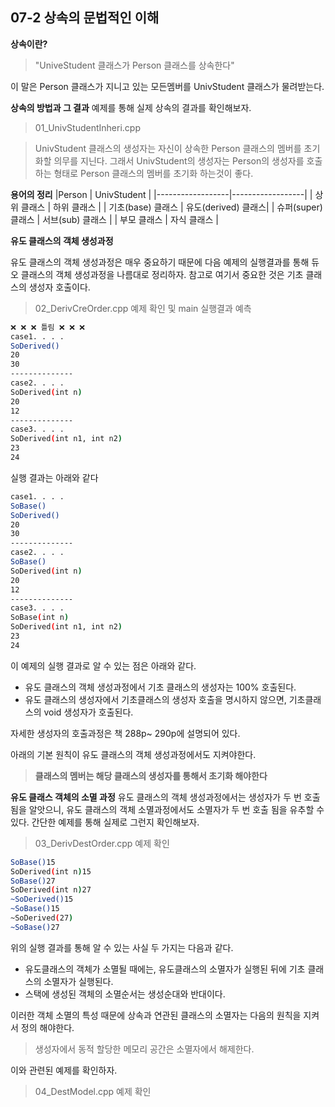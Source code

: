 07-2 상속의 문법적인 이해
---

**상속이란?**
>"UniveStudent 클래스가 Person 클래스를 상속한다"

이 말은 Person 클래스가 지니고 있는 모든멤버를 UnivStudent 클래스가 물려받는다.

**상속의 방법과 그 결과**
예제를 통해 실제 상속의 결과를 확인해보자.
> 01_UnivStudentInheri.cpp

> UnivStudent 클래스의 생성자는 자신이 상속한 Person 클래스의 멤버를 초기화할 의무를 지닌다. 그래서 UnivStudent의 생성자는 Person의 생성자를 호출하는 형태로 Person 클래스의 멤버를 초기화 하는것이 좋다.

**용어의 정리**
|Person            |      UnivStudent |
|------------------|------------------|
| 상위 클래스         | 하위 클래스         |
| 기초(base) 클래스   | 유도(derived) 클래스|
| 슈퍼(super) 클래스  | 서브(sub) 클래스    |
| 부모 클래스         | 자식 클래스         |


**유도 클래스의 객체 생성과정**

유도 클래스의 객체 생성과정은 매우 중요하기 때문에 다음 예제의 실행결과를 통해 듀오 클래스의 객체 생성과정을 나름대로 정리하자. 참고로 여기서 중요한 것은 기초 클래스의 생성자 호출이다.

> 02_DerivCreOrder.cpp 예제 확인 및 main 실행결과 예측

``` bash
❌ ❌ ❌ 틀림 ❌ ❌ ❌
case1. . . .
SoDerived()
20
30
--------------
case2. . . .
SoDerived(int n)
20
12
--------------
case3. . . .
SoDerived(int n1, int n2)
23
24
```
실행 결과는 아래와 같다
``` bash
case1. . . .
SoBase()
SoDerived()
20
30
--------------
case2. . . .
SoBase()
SoDerived(int n)
20
12
--------------
case3. . . .
SoBase(int n)
SoDerived(int n1, int n2)
23
24
```

이 예제의 실행 결과로 알 수 있는 점은 아래와 같다.
* 유도 클래스의 객체 생성과정에서 기초 클래스의 생성자는 100% 호출된다.
* 유도 클래스의 생성자에서 기초클래스의 생성자 호출을 명시하지 않으면, 기초클래스의 void 생성자가 호출된다.

자세한 생성자의 호출과정은 책 288p~ 290p에 설명되어 있다.

아래의 기본 원칙이 유도 클래스의 객체 생성과정에서도 지켜야한다.
> **클래스의 멤버는 해당 클래스의 생성자를 통해서 초기화 해야한다**

**유도 클래스 객체의 소멸 과정**
유도 클래스의 객체 생성과정에서는 생성자가 두 번 호출됨을 알앗으니, 유도 클래스의 객체 소멸과정에서도 소멸자가 두 번 호출 됨을 유추할 수 있다. 간단한 예제를 통해 실제로 그런지 확인해보자.
> 03_DerivDestOrder.cpp 예제 확인

``` bash
SoBase()15
SoDerived(int n)15
SoBase()27
SoDerived(int n)27
~SoDerived()15
~SoBase()15
~SoDerived(27)
~SoBase()27
```

위의 실행 결과를 통해 알 수 있는 사실 두 가지는 다음과 같다.
* 유도클래스의 객체가 소멸될 때에는, 유도클래스의 소멸자가 실행된 뒤에 기초 클래스의 소멸자가 실행된다.
* 스택에 생성된 객체의 소멸순서는 생성순대와 반대이다.

이러한 객체 소멸의 특성 때문에 상속과 연관된 클래스의 소멸자는 다음의 원칙을 지켜서 정의 해야한다.
> 생성자에서 동적 할당한 메모리 공간은 소멸자에서 해제한다.

이와 관련된 예제를 확인하자.
> 04_DestModel.cpp 예제 확인